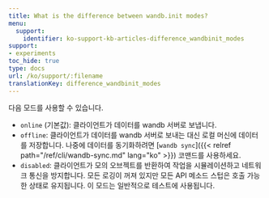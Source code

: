 ```yaml
---
title: What is the difference between wandb.init modes?
menu:
  support:
    identifier: ko-support-kb-articles-difference_wandbinit_modes
support:
- experiments
toc_hide: true
type: docs
url: /ko/support/:filename
translationKey: difference_wandbinit_modes
---
```

다음 모드를 사용할 수 있습니다.

* `online` (기본값): 클라이언트가 데이터를 wandb 서버로 보냅니다.
* `offline`: 클라이언트가 데이터를 wandb 서버로 보내는 대신 로컬 머신에 데이터를 저장합니다. 나중에 데이터를 동기화하려면 [`wandb sync`]({{< relref path="/ref/cli/wandb-sync.md" lang="ko" >}}) 코맨드를 사용하세요.
* `disabled`: 클라이언트가 모의 오브젝트를 반환하여 작업을 시뮬레이션하고 네트워크 통신을 방지합니다. 모든 로깅이 꺼져 있지만 모든 API 메소드 스텁은 호출 가능한 상태로 유지됩니다. 이 모드는 일반적으로 테스트에 사용됩니다.
